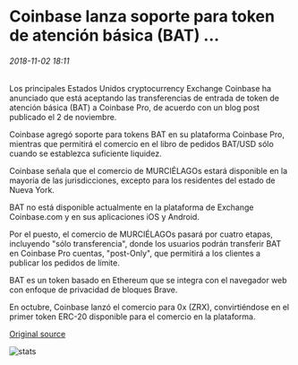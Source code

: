 # Coinbase lanza soporte para token de atención básica (BAT) ...

###### 2018-11-02 18:11

Los principales Estados Unidos cryptocurrency Exchange Coinbase ha anunciado que está aceptando las transferencias de entrada de token de atención básica (BAT) a Coinbase Pro, de acuerdo con un blog post publicado el 2 de noviembre.

Coinbase agregó soporte para tokens BAT en su plataforma Coinbase Pro, mientras que permitirá el comercio en el libro de pedidos BAT/USD sólo cuando se establezca suficiente liquidez.

Coinbase señala que el comercio de MURCIÉLAGOs estará disponible en la mayoría de las jurisdicciones, excepto para los residentes del estado de Nueva York.

BAT no está disponible actualmente en la plataforma de Exchange Coinbase.com y en sus aplicaciones iOS y Android.

Por el puesto, el comercio de MURCIÉLAGOs pasará por cuatro etapas, incluyendo "sólo transferencia", donde los usuarios podrán transferir BAT en Coinbase Pro cuentas, "post-Only", que permitirá a los clientes a publicar los pedidos de límite.

BAT es un token basado en Ethereum que se integra con el navegador web con enfoque de privacidad de bloques Brave.

En octubre, Coinbase lanzó el comercio para 0x (ZRX), convirtiéndose en el primer token ERC-20 disponible para el comercio en la plataforma.

[Original source](https://cointelegraph.com/news/coinbase-launches-support-for-basic-attention-token-bat)

![stats](https://c.statcounter.com/11760860/0/a89fa40b/1/ "stats")